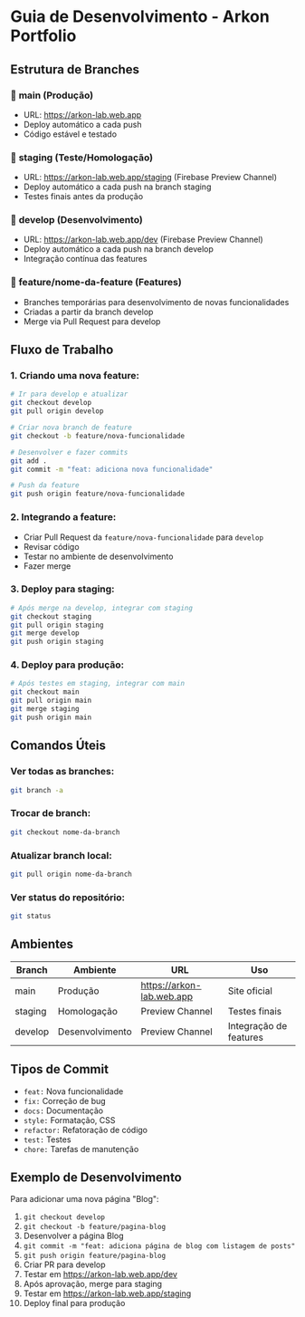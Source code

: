 # Guia de Desenvolvimento - Arkon Portfolio

## Estrutura de Branches

### 🚀 **main** (Produção)
- URL: https://arkon-lab.web.app
- Deploy automático a cada push
- Código estável e testado

### 🧪 **staging** (Teste/Homologação)
- URL: https://arkon-lab.web.app/staging (Firebase Preview Channel)
- Deploy automático a cada push na branch staging
- Testes finais antes da produção

### 🔨 **develop** (Desenvolvimento)
- URL: https://arkon-lab.web.app/dev (Firebase Preview Channel)
- Deploy automático a cada push na branch develop
- Integração contínua das features

### 🌿 **feature/nome-da-feature** (Features)
- Branches temporárias para desenvolvimento de novas funcionalidades
- Criadas a partir da branch develop
- Merge via Pull Request para develop

## Fluxo de Trabalho

### 1. Criando uma nova feature:
```bash
# Ir para develop e atualizar
git checkout develop
git pull origin develop

# Criar nova branch de feature
git checkout -b feature/nova-funcionalidade

# Desenvolver e fazer commits
git add .
git commit -m "feat: adiciona nova funcionalidade"

# Push da feature
git push origin feature/nova-funcionalidade
```

### 2. Integrando a feature:
- Criar Pull Request da `feature/nova-funcionalidade` para `develop`
- Revisar código
- Testar no ambiente de desenvolvimento
- Fazer merge

### 3. Deploy para staging:
```bash
# Após merge na develop, integrar com staging
git checkout staging
git pull origin staging
git merge develop
git push origin staging
```

### 4. Deploy para produção:
```bash
# Após testes em staging, integrar com main
git checkout main
git pull origin main
git merge staging
git push origin main
```

## Comandos Úteis

### Ver todas as branches:
```bash
git branch -a
```

### Trocar de branch:
```bash
git checkout nome-da-branch
```

### Atualizar branch local:
```bash
git pull origin nome-da-branch
```

### Ver status do repositório:
```bash
git status
```

## Ambientes

| Branch | Ambiente | URL | Uso |
|--------|----------|-----|-----|
| main | Produção | https://arkon-lab.web.app | Site oficial |
| staging | Homologação | Preview Channel | Testes finais |
| develop | Desenvolvimento | Preview Channel | Integração de features |

## Tipos de Commit

- `feat:` Nova funcionalidade
- `fix:` Correção de bug
- `docs:` Documentação
- `style:` Formatação, CSS
- `refactor:` Refatoração de código
- `test:` Testes
- `chore:` Tarefas de manutenção

## Exemplo de Desenvolvimento

Para adicionar uma nova página "Blog":

1. `git checkout develop`
2. `git checkout -b feature/pagina-blog`
3. Desenvolver a página Blog
4. `git commit -m "feat: adiciona página de blog com listagem de posts"`
5. `git push origin feature/pagina-blog`
6. Criar PR para develop
7. Testar em https://arkon-lab.web.app/dev
8. Após aprovação, merge para staging
9. Testar em https://arkon-lab.web.app/staging
10. Deploy final para produção 
